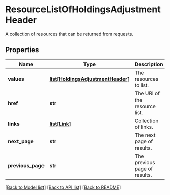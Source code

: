 # ResourceListOfHoldingsAdjustmentHeader

A collection of resources that can be returned from requests.

## Properties
Name | Type | Description | Notes
------------ | ------------- | ------------- | -------------
**values** | [**list[HoldingsAdjustmentHeader]**](HoldingsAdjustmentHeader.md) | The resources to list. | 
**href** | **str** | The URI of the resource list. | [optional] 
**links** | [**list[Link]**](Link.md) | Collection of links. | [optional] 
**next_page** | **str** | The next page of results. | [optional] 
**previous_page** | **str** | The previous page of results. | [optional] 

[[Back to Model list]](../README.md#documentation-for-models) [[Back to API list]](../README.md#documentation-for-api-endpoints) [[Back to README]](../README.md)


